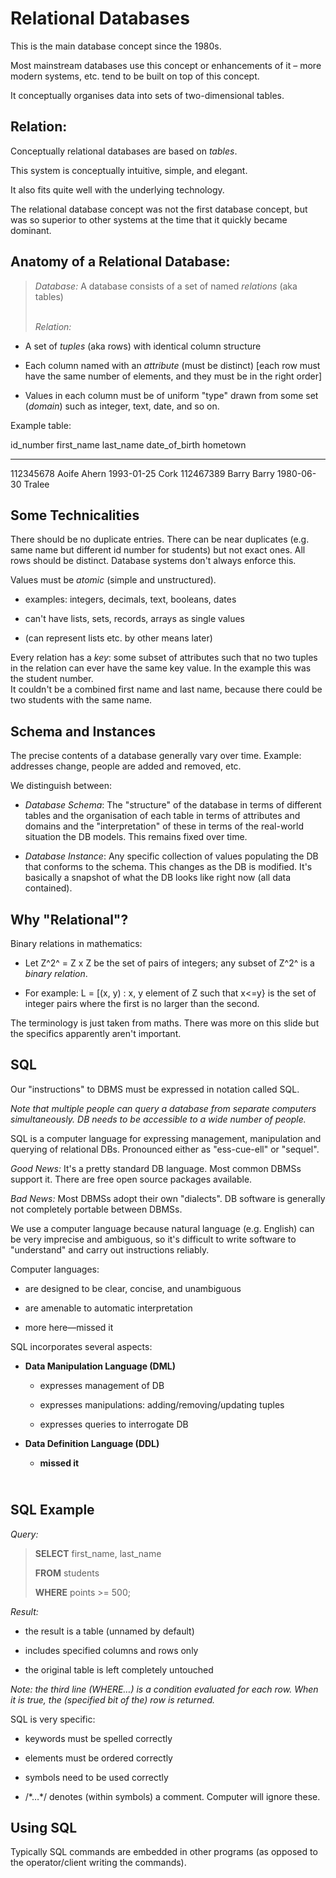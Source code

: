Relational Databases
====================

This is the main database concept since the 1980s.

Most mainstream databases use this concept or enhancements of it – more
modern systems, etc. tend to be built on top of this concept.

It conceptually organises data into sets of two-dimensional tables.

Relation:
---------

Conceptually relational databases are based on *tables*.

This system is conceptually intuitive, simple, and elegant.

It also fits quite well with the underlying technology.

The relational database concept was not the first database concept, but
was so superior to other systems at the time that it quickly became
dominant.

Anatomy of a Relational Database:
---------------------------------

> *Database:* A database consists of a set of named *relations* (aka
> tables)
>
> *\
> Relation:*

-   A set of *tuples* (aka rows) with identical column structure

-   Each column named with an *attribute* (must be distinct) \[each row
    must have the same number of elements, and they must be in the right
    order\]

-   Values in each column must be of uniform "type" drawn from some set
    (*domain*) such as integer, text, date, and so on.

Example table:

  id\_number   first\_name   last\_name   date\_of\_birth   hometown
  ------------ ------------- ------------ ----------------- ----------
  112345678    Aoife         Ahern        1993-01-25        Cork
  112467389    Barry         Barry        1980-06-30        Tralee

Some Technicalities
-------------------

There should be no duplicate entries. There can be near duplicates (e.g.
same name but different id number for students) but not exact ones. All
rows should be distinct. Database systems don't always enforce this.

Values must be *atomic* (simple and unstructured).

-   examples: integers, decimals, text, booleans, dates

-   can't have lists, sets, records, arrays as single values

-   (can represent lists etc. by other means later)

Every relation has a *key*: some subset of attributes such that no two
tuples in the relation can ever have the same key value. In the example
this was the student number.\
It couldn't be a combined first name and last name, because there could
be two students with the same name.

Schema and Instances
--------------------

The precise contents of a database generally vary over time. Example:
addresses change, people are added and removed, etc.

We distinguish between:

-   *Database Schema*: The "structure" of the database in terms of
    different tables and the organisation of each table in terms of
    attributes and domains and the "interpretation" of these in terms of
    the real-world situation the DB models. This remains fixed over
    time.

-   *Database Instance*: Any specific collection of values populating
    the DB that conforms to the schema. This changes as the DB is
    modified. It's basically a snapshot of what the DB looks like right
    now (all data contained).

Why "Relational"?
-----------------

Binary relations in mathematics:

-   Let Z^2^ = Z x Z be the set of pairs of integers; any subset of Z^2^
    is a *binary relation*.

-   For example: L = \[(x, y) : x, y element of Z such that x&lt;=y} is
    the set of integer pairs where the first is no larger than the
    second.

The terminology is just taken from maths. There was more on this slide
but the specifics apparently aren't important.

SQL
---

Our "instructions" to DBMS must be expressed in notation called SQL.

*Note that multiple people can query a database from separate computers
simultaneously. DB needs to be accessible to a wide number of people.*

SQL is a computer language for expressing management, manipulation and
querying of relational DBs. Pronounced either as "ess-cue-ell" or
"sequel".

*Good News:* It's a pretty standard DB language. Most common DBMSs
support it. There are free open source packages available.

*Bad News:* Most DBMSs adopt their own "dialects". DB software is
generally not completely portable between DBMSs.

We use a computer language because natural language (e.g. English) can
be very imprecise and ambiguous, so it's difficult to write software to
"understand" and carry out instructions reliably.

Computer languages:

-   are designed to be clear, concise, and unambiguous

-   are amenable to automatic interpretation

-   more here—missed it

SQL incorporates several aspects:

-   **Data Manipulation Language (DML)**

    -   expresses management of DB

    -   expresses manipulations: adding/removing/updating tuples

    -   expresses queries to interrogate DB

-   **Data Definition Language (DDL)**

    -   **missed it**

\
SQL Example
-----------

*Query:*

> **SELECT** first\_name, last\_name
>
> **FROM** students
>
> **WHERE** points &gt;= 500;

*Result:*

-   the result is a table (unnamed by default)

-   includes specified columns and rows only

-   the original table is left completely untouched

*Note: the third line (WHERE…) is a condition evaluated for each row.
When it is true, the (specified bit of the) row is returned.*

SQL is very specific:

-   keywords must be spelled correctly

-   elements must be ordered correctly

-   symbols need to be used correctly

-   /\*…\*/ denotes (within symbols) a comment. Computer will ignore
    these.

Using SQL
---------

Typically SQL commands are embedded in other programs (as opposed to the
operator/client writing the commands).
